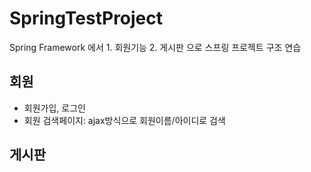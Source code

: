 # SpringTestProject

Spring Framework 에서 1. 회원기능 2. 게시판 으로 스프링 프로젝트 구조 연습


## 회원
- 회원가입, 로그인
- 회원 검색페이지: ajax방식으로 회원이름/아이디로 검색

## 게시판
